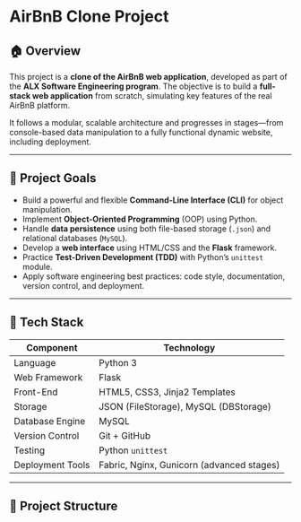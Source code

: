 # AirBnB Clone Project

## 🏠 Overview

This project is a **clone of the AirBnB web application**, developed as part of the **ALX Software Engineering program**. The objective is to build a **full-stack web application** from scratch, simulating key features of the real AirBnB platform.

It follows a modular, scalable architecture and progresses in stages—from console-based data manipulation to a fully functional dynamic website, including deployment.

---

## 🎯 Project Goals

- Build a powerful and flexible **Command-Line Interface (CLI)** for object manipulation.
- Implement **Object-Oriented Programming** (OOP) using Python.
- Handle **data persistence** using both file-based storage (`.json`) and relational databases (`MySQL`).
- Develop a **web interface** using HTML/CSS and the **Flask** framework.
- Practice **Test-Driven Development (TDD)** with Python’s `unittest` module.
- Apply software engineering best practices: code style, documentation, version control, and deployment.

---

## 🧰 Tech Stack

| Component        | Technology                        |
|------------------|------------------------------------|
| Language         | Python 3                           |
| Web Framework    | Flask                              |
| Front-End        | HTML5, CSS3, Jinja2 Templates       |
| Storage          | JSON (FileStorage), MySQL (DBStorage) |
| Database Engine  | MySQL                              |
| Version Control  | Git + GitHub                       |
| Testing          | Python `unittest`                  |
| Deployment Tools | Fabric, Nginx, Gunicorn (advanced stages) |

---

## 🔧 Project Structure

